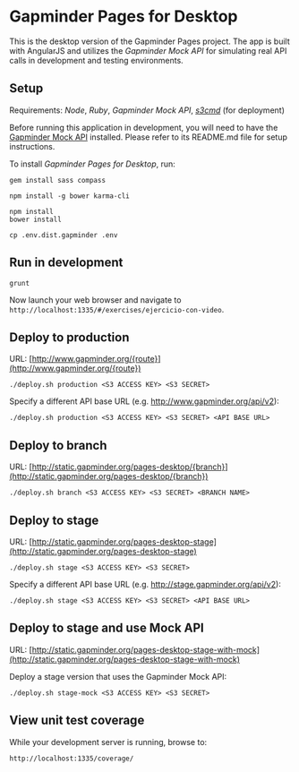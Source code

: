 Gapminder Pages for Desktop
===========================

This is the desktop version of the Gapminder Pages project. The app is built with AngularJS and utilizes
the *Gapminder Mock API* for simulating real API calls in development and testing environments.

## Setup

Requirements: *Node*, *Ruby*, *Gapminder Mock API*, [*s3cmd*](http://s3tools.org/s3cmd) (for deployment)

Before running this application in development, you will need to have the
[Gapminder Mock API](https://github.com/Gapminder/gapminder-mock-api) installed. Please refer
to its README.md file for setup instructions.

To install *Gapminder Pages for Desktop*, run:

    gem install sass compass

    npm install -g bower karma-cli

    npm install
    bower install

    cp .env.dist.gapminder .env

## Run in development

    grunt

Now launch your web browser and navigate to `http://localhost:1335/#/exercises/ejercicio-con-video`.

## Deploy to production

URL: [http://www.gapminder.org/{route}](http://www.gapminder.org/{route})

    ./deploy.sh production <S3 ACCESS KEY> <S3 SECRET>

Specify a different API base URL (e.g. http://www.gapminder.org/api/v2):

    ./deploy.sh production <S3 ACCESS KEY> <S3 SECRET> <API BASE URL>

## Deploy to branch

URL: [http://static.gapminder.org/pages-desktop/{branch}](http://static.gapminder.org/pages-desktop/{branch})

    ./deploy.sh branch <S3 ACCESS KEY> <S3 SECRET> <BRANCH NAME>

## Deploy to stage

URL: [http://static.gapminder.org/pages-desktop-stage](http://static.gapminder.org/pages-desktop-stage)

    ./deploy.sh stage <S3 ACCESS KEY> <S3 SECRET>

Specify a different API base URL (e.g. http://stage.gapminder.org/api/v2):

    ./deploy.sh stage <S3 ACCESS KEY> <S3 SECRET> <API BASE URL>

## Deploy to stage and use Mock API

URL: [http://static.gapminder.org/pages-desktop-stage-with-mock](http://static.gapminder.org/pages-desktop-stage-with-mock)

Deploy a stage version that uses the Gapminder Mock API:

    ./deploy.sh stage-mock <S3 ACCESS KEY> <S3 SECRET>

## View unit test coverage

While your development server is running, browse to:

    http://localhost:1335/coverage/
